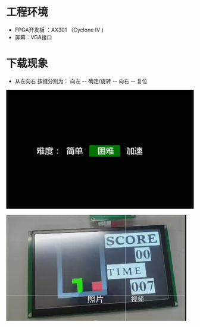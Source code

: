 # 工程环境

+ FPGA开发板 ：AX301 （Cyclone IV )
+ 屏幕：VGA接口



# 下载现象

- 从左向右 按键分别为： 向左 -- 确定/旋转 -- 向右 -- 复位

  

![Finish](Finish1.jpg)

![Finish2](Finish2.jpg)
